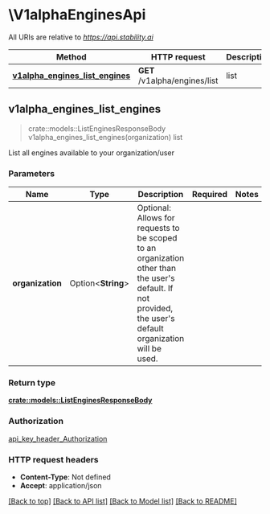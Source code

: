 # \V1alphaEnginesApi

All URIs are relative to *https://api.stability.ai*

Method | HTTP request | Description
------------- | ------------- | -------------
[**v1alpha_engines_list_engines**](V1alphaEnginesApi.md#v1alpha_engines_list_engines) | **GET** /v1alpha/engines/list | list



## v1alpha_engines_list_engines

> crate::models::ListEnginesResponseBody v1alpha_engines_list_engines(organization)
list

List all engines available to your organization/user

### Parameters


Name | Type | Description  | Required | Notes
------------- | ------------- | ------------- | ------------- | -------------
**organization** | Option<**String**> | Optional: Allows for requests to be scoped to an organization other than the user's default.  If not provided, the user's default organization will be used. |  |

### Return type

[**crate::models::ListEnginesResponseBody**](ListEnginesResponseBody.md)

### Authorization

[api_key_header_Authorization](../README.md#api_key_header_Authorization)

### HTTP request headers

- **Content-Type**: Not defined
- **Accept**: application/json

[[Back to top]](#) [[Back to API list]](../README.md#documentation-for-api-endpoints) [[Back to Model list]](../README.md#documentation-for-models) [[Back to README]](../README.md)

